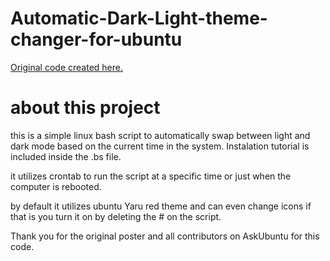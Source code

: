 # Automatic-Dark-Light-theme-changer-for-ubuntu

[Original code created here.](https://askubuntu.com/questions/1234742/automatic-light-dark-mode/1491373#1491373)

# about this project

this is a simple linux bash script to automatically swap between light and dark mode based on the current time in the system. Instalation tutorial is included inside the .bs file.

it utilizes crontab to run the script at a specific time or just when the computer is rebooted.

by default it utilizes ubuntu Yaru red theme and can even change icons if that is you turn it on by deleting the # on the script.

Thank you for the original poster and all contributors on AskUbuntu for this code.
